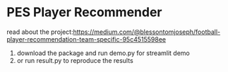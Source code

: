 # PES Player Recommender

read about the project:https://medium.com/@blessontomjoseph/football-player-recommendation-team-specific-95c4515598ee

1. download the package and run demo.py for streamlit demo
2. or run result.py to reproduce the results
